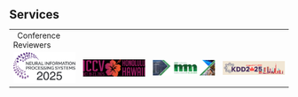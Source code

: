 <!-- <h1 id="services"></h1>

<h2 style="margin: 60px 0px 10px;">Services</h2>

<h4 style="margin:0 10px 0;">Organization Committee</h4>

<ul style="margin:0 0 5px;">
  <li>..<a href="https://bmvc2023.org/people/organisers/"><autocolor>..</autocolor></a> <a href="h12"><autocolor>2022</autocolor></a>-<a href="12"><autocolor>2023</autocolor></a></li>
  <li>s<a href="https://www.acmmmasia.org/2020/committee.html"><autocolor>sd</autocolor></a></li>
</ul>

<h4 style="margin:0 10px 0;">sd</h4>

<ul style="margin:0 0 5px;">
  <li><a href="http://cvpr.thecvf.com/"><autocolor>...</autocolor></a></li>
  
</ul>

<h4 style="margin:0 10px 0;">...</h4>

<ul style="margin:0 0 5px;">
  <li><a href="https://ijcai-21.org/"><autocolor>...</autocolor></a></li>
</ul>

<h4 style="margin:0 10px 0;">..</h4>

<ul style="margin:0 0 5px;">
  <li><a href="http://cvpr2023.thecvf.com/"><autocolor>...</autocolor></a></li>
  
</ul>

<h4 style="margin:0 10px 0;">Journal Reviewers</h4>

<ul style="margin:0 0 20px;">
  <li><a href="https://www.computer.org/csdl/journal/tp"><autocolor>...</autocolor></a></li>
  
</ul> -->

<h1 id="Services"></h1>

<h2 style="margin: 30px 0px 10px;">Services</h2>

<table width="100%" align="center" border="0" cellspacing="0" cellpadding="10">
    <tbody>
        <tr>
            <td>
                <sectionheading>&nbsp;&nbsp;Conference Reviewers</sectionheading>
            </td>
        </tr>
        <tr>
            <td width="20%" valign="center" align="center"><img style="display: inline" width="100%" src="../img/nips2025.png"></td>
            <td width="20%" valign="center" align="center"><img style="display: inline" width="100%" src="../img/iccv2025.png"></td>
            <td width="20%" valign="center" align="center"><img style="display: inline" width="100%" src="../img/acmm2025-1.png"></td>
            <td width="20%" valign="center" align="center"><img style="display: inline" width="100%" src="../img/KDD25.png"></td>
        </tr>
    </tbody>
</table>